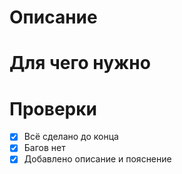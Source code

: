 # Описание

# Для чего нужно

# Проверки
- [x] Всё сделано до конца
- [x] Багов нет
- [x] Добавлено описание и пояснение